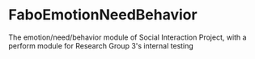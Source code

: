 # FaboEmotionNeedBehavior
The emotion/need/behavior module of  Social Interaction Project, with a perform module for Research Group 3's internal testing
